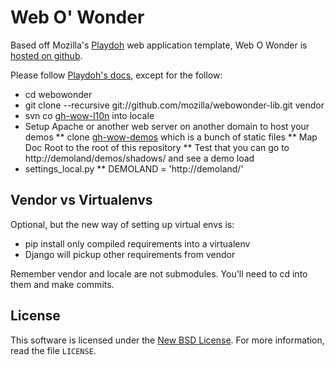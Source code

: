 Web O' Wonder
=============

Based off Mozilla's [Playdoh][gh-playdoh] web application template,
Web O Wonder is [hosted on github][gh-wow]. 

Please follow [Playdoh's docs][gh-playdoh], except for the follow:
* cd webowonder
* git clone --recursive git://github.com/mozilla/webowonder-lib.git vendor
* svn co [gh-wow-l10n] into locale
* Setup Apache or another web server on another domain to host your demos
** clone [gh-wow-demos] which is a bunch of static files
** Map Doc Root to the root of this repository
** Test that you can go to http://demoland/demos/shadows/ and see a demo load
* settings_local.py
** DEMOLAND = 'http://demoland/'

[gh-playdoh]: https://mozilla.github.com/playdoh
[gh-wow]: https://github.com/mozilla/webowonder
[gh-wow-lib]: https://github.com/mozilla/webowonder
[gh-wow-demos]: https://github.com/mozilla/webowonder
[gh-wow-l10n]: http://svn.mozilla.org/projects/TBD


Vendor vs Virtualenvs
---------------------
Optional, but the new way of setting up virtual envs is:
* pip install only compiled requirements into a virtualenv
* Django will pickup other requirements from vendor

Remember vendor and locale are not submodules. You'll need to cd into them and make commits.

License
-------
This software is licensed under the [New BSD License][BSD]. For more
information, read the file ``LICENSE``.

[BSD]: http://creativecommons.org/licenses/BSD/

